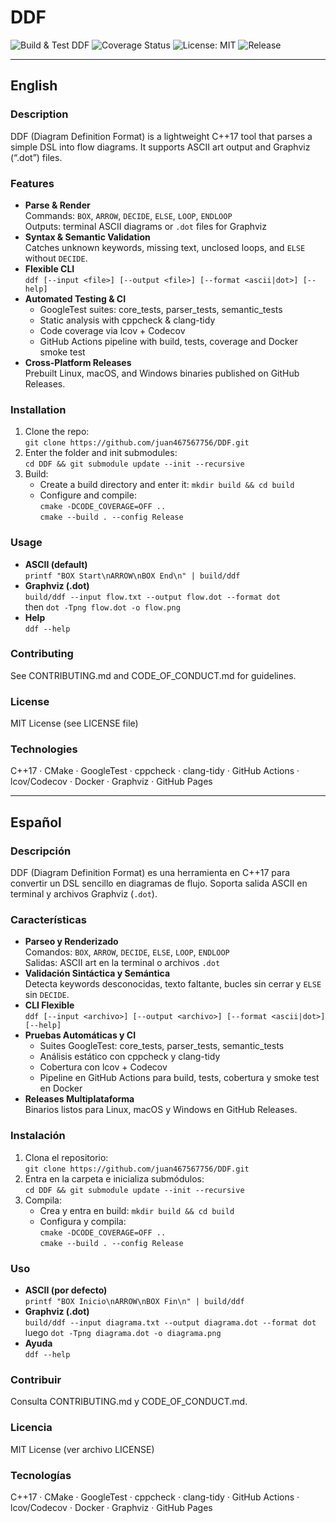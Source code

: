 # DDF

![Build & Test DDF](https://github.com/juan467567756/DDF/actions/workflows/build.yml/badge.svg)
![Coverage Status](https://codecov.io/gh/juan467567756/DDF/branch/main/graph/badge.svg)
![License: MIT](https://img.shields.io/github/license/juan467567756/DDF)
![Release](https://img.shields.io/github/v/release/juan467567756/DDF)

---

## English

### Description
DDF (Diagram Definition Format) is a lightweight C++17 tool that parses a simple DSL into flow diagrams. It supports ASCII art output and Graphviz (“.dot”) files.

### Features
- **Parse & Render**  
  Commands: `BOX`, `ARROW`, `DECIDE`, `ELSE`, `LOOP`, `ENDLOOP`  
  Outputs: terminal ASCII diagrams or `.dot` files for Graphviz  
- **Syntax & Semantic Validation**  
  Catches unknown keywords, missing text, unclosed loops, and `ELSE` without `DECIDE`.  
- **Flexible CLI**  
  `ddf [--input <file>] [--output <file>] [--format <ascii|dot>] [--help]`  
- **Automated Testing & CI**  
  - GoogleTest suites: core_tests, parser_tests, semantic_tests  
  - Static analysis with cppcheck & clang-tidy  
  - Code coverage via lcov + Codecov  
  - GitHub Actions pipeline with build, tests, coverage and Docker smoke test  
- **Cross-Platform Releases**  
  Prebuilt Linux, macOS, and Windows binaries published on GitHub Releases.

### Installation
1. Clone the repo:  
   `git clone https://github.com/juan467567756/DDF.git`  
2. Enter the folder and init submodules:  
   `cd DDF && git submodule update --init --recursive`  
3. Build:  
   - Create a build directory and enter it: `mkdir build && cd build`  
   - Configure and compile:  
     `cmake -DCODE_COVERAGE=OFF ..`  
     `cmake --build . --config Release`

### Usage
- **ASCII (default)**  
  `printf "BOX Start\nARROW\nBOX End\n" | build/ddf`  
- **Graphviz (.dot)**  
  `build/ddf --input flow.txt --output flow.dot --format dot`  
  then `dot -Tpng flow.dot -o flow.png`  
- **Help**  
  `ddf --help`

### Contributing
See CONTRIBUTING.md and CODE_OF_CONDUCT.md for guidelines.

### License
MIT License (see LICENSE file)

### Technologies
C++17 · CMake · GoogleTest · cppcheck · clang-tidy · GitHub Actions · lcov/Codecov · Docker · Graphviz · GitHub Pages

---

## Español

### Descripción
DDF (Diagram Definition Format) es una herramienta en C++17 para convertir un DSL sencillo en diagramas de flujo. Soporta salida ASCII en terminal y archivos Graphviz (`.dot`).

### Características
- **Parseo y Renderizado**  
  Comandos: `BOX`, `ARROW`, `DECIDE`, `ELSE`, `LOOP`, `ENDLOOP`  
  Salidas: ASCII art en la terminal o archivos `.dot`  
- **Validación Sintáctica y Semántica**  
  Detecta keywords desconocidas, texto faltante, bucles sin cerrar y `ELSE` sin `DECIDE`.  
- **CLI Flexible**  
  `ddf [--input <archivo>] [--output <archivo>] [--format <ascii|dot>] [--help]`  
- **Pruebas Automáticas y CI**  
  - Suites GoogleTest: core_tests, parser_tests, semantic_tests  
  - Análisis estático con cppcheck y clang-tidy  
  - Cobertura con lcov + Codecov  
  - Pipeline en GitHub Actions para build, tests, cobertura y smoke test en Docker  
- **Releases Multiplataforma**  
  Binarios listos para Linux, macOS y Windows en GitHub Releases.

### Instalación
1. Clona el repositorio:  
   `git clone https://github.com/juan467567756/DDF.git`  
2. Entra en la carpeta e inicializa submódulos:  
   `cd DDF && git submodule update --init --recursive`  
3. Compila:  
   - Crea y entra en build: `mkdir build && cd build`  
   - Configura y compila:  
     `cmake -DCODE_COVERAGE=OFF ..`  
     `cmake --build . --config Release`

### Uso
- **ASCII (por defecto)**  
  `printf "BOX Inicio\nARROW\nBOX Fin\n" | build/ddf`  
- **Graphviz (.dot)**  
  `build/ddf --input diagrama.txt --output diagrama.dot --format dot`  
  luego `dot -Tpng diagrama.dot -o diagrama.png`  
- **Ayuda**  
  `ddf --help`

### Contribuir
Consulta CONTRIBUTING.md y CODE_OF_CONDUCT.md.

### Licencia
MIT License (ver archivo LICENSE)

### Tecnologías
C++17 · CMake · GoogleTest · cppcheck · clang-tidy · GitHub Actions · lcov/Codecov · Docker · Graphviz · GitHub Pages
